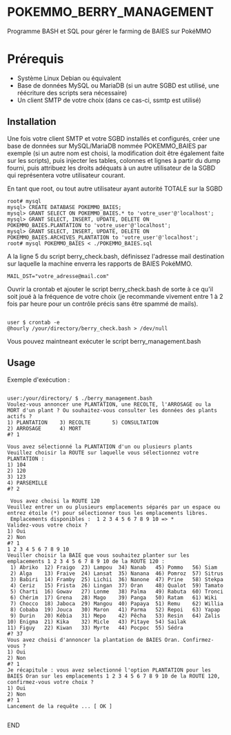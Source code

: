 # POKEMMO_BERRY_MANAGEMENT
Programme BASH et SQL pour gérer le farming de BAIES sur PokéMMO

# Prérequis
- Système Linux Debian ou équivalent
- Base de données MySQL ou MariaDB (si un autre SGBD est utilisé, une réécriture des scripts sera nécessaire)
- Un client SMTP de votre choix (dans ce cas-ci, ssmtp est utilisé)

## Installation


Une fois votre client SMTP et votre SGBD installés et configurés, créer une base de données sur MySQL/MariaDB nommée POKEMMO_BAIES par exemple (si un autre nom est choisi, la modification doit être également faite sur les scripts), puis injecter les tables, colonnes et lignes à partir du dump fourni, puis attribuez les droits adéquats à un autre utilisateur de la SGBD qui représentera votre utilisateur courant.

En tant que root, ou tout autre utilisateur ayant autorité TOTALE sur la SGBD

```
root# mysql
mysql> CREATE DATABASE POKEMMO_BAIES;
mysql> GRANT SELECT ON POKEMMO_BAIES.* to 'votre_user'@'localhost';
mysql> GRANT SELECT, INSERT, UPDATE, DELETE ON POKEMMO_BAIES.PLANTATION to 'votre_user'@'localhost';
mysql> GRANT SELECT, INSERT, UPDATE, DELETE ON POKEMMO_BAIES.ARCHIVES_PLANTATION to 'votre_user'@'localhost';
root# mysql POKEMMO_BAIES < ./POKEMMO_BAIES.sql

```

A la ligne 5 du script berry_check.bash, définissez l'adresse mail destination sur laquelle la machine enverra les rapports de BAIES PokéMMO.

```
MAIL_DST="votre_adresse@mail.com"
```

Ouvrir la crontab et ajouter le script berry_check.bash de sorte à ce qu'il soit joué à la fréquence de votre choix (je recommande vivement entre 1 à 2 fois par heure pour un contrôle précis sans être spammé de mails).

```

user $ crontab -e
@hourly /your/directory/berry_check.bash > /dev/null

```

Vous pouvez maintneant exécuter le script berry_management.bash

## Usage

Exemple d'exécution :

```

user:/your/directory/ $ ./berry_management.bash
Voulez-vous annoncer une PLANTATION, une RECOLTE, l'ARROSAGE ou la MORT d'un plant ? Ou souhaitez-vous consulter les données des plants actifs ?
1) PLANTATION    3) RECOLTE       5) CONSULTATION
2) ARROSAGE      4) MORT
#? 1

Vous avez sélectionné la PLANTATION d'un ou plusieurs plants
Veuillez choisir la ROUTE sur laquelle vous sélectionnez votre PLANTATION :
1) 104
2) 120
3) 123
4) PARSEMILLE
#? 2

 Vous avez choisi la ROUTE 120
Veuillez entrer un ou plusieurs emplacements séparés par un espace ou entrez étoile (*) pour sélectionner tous les emplacements libres.
 Emplacements disponibles :  1 2 3 4 5 6 7 8 9 10 => *
Validez-vous votre choix ?
1) Oui
2) Non
#? 1
1 2 3 4 5 6 7 8 9 10
Veuiller choisir la BAIE que vous souhaitez planter sur les emplacements 1 2 3 4 5 6 7 8 9 10 de la ROUTE 120 :
 1) Abriko  12) Fraigo  23) Lampou  34) Nanab   45) Pommo   56) Siam
 2) Alga    13) Fraive  24) Lansat  35) Nanana  46) Pomroz  57) Sitrus
 3) Babiri  14) Framby  25) Lichii  36) Nanone  47) Prine   58) Stekpa
 4) Ceriz   15) Frista  26) Lingan  37) Oran    48) Qualot  59) Tamato
 5) Charti  16) Gowav   27) Lonme   38) Palma   49) Rabuta  60) Tronci
 6) Chérim  17) Grena   28) Mago    39) Panga   50) Ratam   61) Wiki
 7) Chocco  18) Jaboca  29) Mangou  40) Papaya  51) Remu    62) Willia
 8) Cobaba  19) Jouca   30) Maron   41) Parma   52) Repoi   63) Yapap
 9) Durin   20) Kébia   31) Mepo    42) Pêcha   53) Resin   64) Zalis
10) Enigma  21) Kika    32) Micle   43) Pitaye  54) Sailak
11) Figuy   22) Kiwan   33) Myrte   44) Pocpoc  55) Sédra
#? 37
Vous avez choisi d'annoncer la plantation de BAIES Oran. Confirmez-vous ?
1) Oui
2) Non
#? 1
Je récapitule : vous avez selectionné l'option PLANTATION pour les BAIES Oran sur les emplacements 1 2 3 4 5 6 7 8 9 10 de la ROUTE 120, confirmez-vous votre choix ?
1) Oui
2) Non
#? 1
Lancement de la requête ... [ OK ]


 ```
 
 
 
 END
